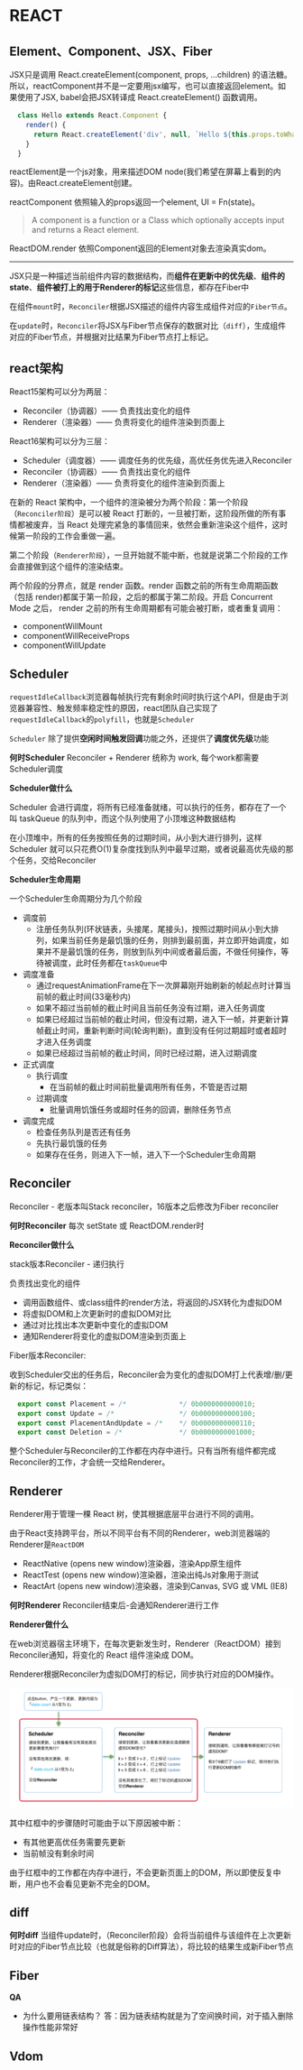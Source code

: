 
# REACT

## Element、Component、JSX、Fiber
  
  JSX只是调用 React.createElement(component, props, ...children) 的语法糖。所以，reactComponent并不是一定要用jsx编写，也可以直接返回element。如果使用了JSX, babel会把JSX转译成 React.createElement() 函数调用。
  ```js
    class Hello extends React.Component {
      render() {
        return React.createElement('div', null, `Hello ${this.props.toWhat}`);
      }
    }
  ```

  reactElement是一个js对象，用来描述DOM node(我们希望在屏幕上看到的内容)。由React.createElement创建。
  
  
  reactComponent 依照输入的props返回一个element, UI = Fn(state)。
  > A component is a function or a Class which optionally accepts input and returns a React element.
  
  ReactDOM.render 依照Component返回的Element对象去渲染真实dom。
  
  ***

  JSX只是一种描述当前组件内容的数据结构，而**组件在更新中的优先级**、**组件的state**、**组件被打上的用于Renderer的标记**这些信息，都存在Fiber中
  
  在组件`mount`时，`Reconciler`根据JSX描述的组件内容生成组件对应的`Fiber节点`。
  
  在`update`时，`Reconciler`将JSX与Fiber节点保存的数据对比（`diff`），生成组件对应的Fiber节点，并根据对比结果为Fiber节点打上标记。

## react架构

React15架构可以分为两层：
  * Reconciler（协调器）—— 负责找出变化的组件
  * Renderer（渲染器）—— 负责将变化的组件渲染到页面上

React16架构可以分为三层：
  * Scheduler（调度器）—— 调度任务的优先级，高优任务优先进入Reconciler
  * Reconciler（协调器）—— 负责找出变化的组件
  * Renderer（渲染器）—— 负责将变化的组件渲染到页面上


在新的 React 架构中，一个组件的渲染被分为两个阶段：第一个阶段（`Reconciler阶段`）是可以被 React 打断的，一旦被打断，这阶段所做的所有事情都被废弃，当 React 处理完紧急的事情回来，依然会重新渲染这个组件，这时候第一阶段的工作会重做一遍。

第二个阶段（`Renderer阶段`），一旦开始就不能中断，也就是说第二个阶段的工作会直接做到这个组件的渲染结束。

两个阶段的分界点，就是 render 函数。render 函数之前的所有生命周期函数（包括 render)都属于第一阶段，之后的都属于第二阶段。开启 Concurrent Mode 之后， render 之前的所有生命周期都有可能会被打断，或者重复调用：
* componentWillMount
* componentWillReceiveProps
* componentWillUpdate


## Scheduler

  `requestIdleCallback`浏览器每帧执行完有剩余时间时执行这个API，但是由于浏览器兼容性、触发频率稳定性的原因，react团队自己实现了`requestIdleCallback`的`polyfill`，也就是`Scheduler`

  `Scheduler` 除了提供**空闲时间触发回调**功能之外，还提供了**调度优先级**功能

**何时Scheduler**
  Reconciler + Renderer 统称为 work, 每个work都需要Scheduler调度

**Scheduler做什么**

  Scheduler 会进行调度，将所有已经准备就绪，可以执行的任务，都存在了一个叫 taskQueue 的队列中，而这个队列使用了小顶堆这种数据结构
  
  在小顶堆中，所有的任务按照任务的过期时间，从小到大进行排列，这样 Scheduler 就可以只花费O(1)复杂度找到队列中最早过期，或者说最高优先级的那个任务，交给Reconciler

**Scheduler生命周期**

  一个Scheduler生命周期分为几个阶段
  * 调度前
    * 注册任务队列(环状链表，头接尾，尾接头)，按照过期时间从小到大排列，如果当前任务是最饥饿的任务，则排到最前面，并立即开始调度，如果并不是最饥饿的任务，则放到队列中间或者最后面，不做任何操作，等待被调度，此时任务都在`taskQueue`中
  * 调度准备
    * 通过requestAnimationFrame在下一次屏幕刚开始刷新的帧起点时计算当前帧的截止时间(33毫秒内)
    * 如果不超过当前帧的截止时间且当前任务没有过期，进入任务调度
    * 如果已经超过当前帧的截止时间，但没有过期，进入下一帧，并更新计算帧截止时间，重新判断时间(轮询判断)，直到没有任何过期超时或者超时才进入任务调度
    * 如果已经超过当前帧的截止时间，同时已经过期，进入过期调度
  * 正式调度
    * 执行调度
      * 在当前帧的截止时间前批量调用所有任务，不管是否过期
    * 过期调度
      * 批量调用饥饿任务或超时任务的回调，删除任务节点
  * 调度完成
    * 检查任务队列是否还有任务
    * 先执行最饥饿的任务
    * 如果存在任务，则进入下一帧，进入下一个Scheduler生命周期


## Reconciler

  Reconciler - 老版本叫Stack reconciler，16版本之后修改为Fiber reconciler

**何时Reconciler**
  每次 setState 或 ReactDOM.render时

**Reconciler做什么**

stack版本Reconciler - 递归执行

负责找出变化的组件

  * 调用函数组件、或class组件的render方法，将返回的JSX转化为虚拟DOM
  * 将虚拟DOM和上次更新时的虚拟DOM对比
  * 通过对比找出本次更新中变化的虚拟DOM
  * 通知Renderer将变化的虚拟DOM渲染到页面上

Fiber版本Reconciler:
  
  收到Scheduler交出的任务后，Reconciler会为变化的虚拟DOM打上代表增/删/更新的标记，标记类似：
  ```js
    export const Placement = /*             */ 0b0000000000010;
    export const Update = /*                */ 0b0000000000100;
    export const PlacementAndUpdate = /*    */ 0b0000000000110;
    export const Deletion = /*              */ 0b0000000001000;
  ```

  整个Scheduler与Reconciler的工作都在内存中进行。只有当所有组件都完成Reconciler的工作，才会统一交给Renderer。

## Renderer

  Renderer用于管理一棵 React 树，使其根据底层平台进行不同的调用。
  
  由于React支持跨平台，所以不同平台有不同的Renderer，web浏览器端的Renderer是`ReactDOM`

  * ReactNative (opens new window)渲染器，渲染App原生组件
  * ReactTest (opens new window)渲染器，渲染出纯Js对象用于测试
  * ReactArt (opens new window)渲染器，渲染到Canvas, SVG 或 VML (IE8)

**何时Renderer**
  Reconciler结束后-会通知Renderer进行工作

**Renderer做什么**

  在web浏览器宿主环境下，在每次更新发生时，Renderer（ReactDOM）接到Reconciler通知，将变化的 React 组件渲染成 DOM。

  Renderer根据Reconciler为虚拟DOM打的标记，同步执行对应的DOM操作。

  ![流程](assets/1640152959.jpg)

其中红框中的步骤随时可能由于以下原因被中断：
  * 有其他更高优任务需要先更新
  * 当前帧没有剩余时间

由于红框中的工作都在内存中进行，不会更新页面上的DOM，所以即使反复中断，用户也不会看见更新不完全的DOM。

## diff
**何时diff**
  当组件update时，（Reconciler阶段）会将当前组件与该组件在上次更新时对应的Fiber节点比较（也就是俗称的Diff算法），将比较的结果生成新Fiber节点

## Fiber

**QA**
* 为什么要用链表结构？
  答：因为链表结构就是为了空间换时间，对于插入删除操作性能非常好


## Vdom
